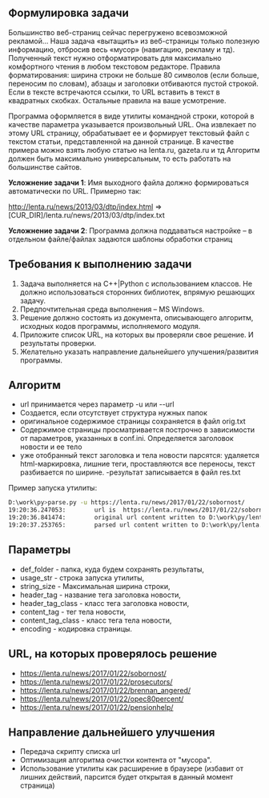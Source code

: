 ## Формулировка задачи

Большинство веб-страниц сейчас перегружено всевозможной рекламой… Наша задача «вытащить»
из веб-страницы только полезную информацию, отбросив весь «мусор» (навигацию, рекламу и тд).
Полученный текст нужно отформатировать для максимально комфортного чтения в любом
текстовом редакторе. Правила форматирования: ширина строки не больше 80 символов (если
больше, переносим по словам), абзацы и заголовки отбиваются пустой строкой. Если в тексте
встречаются ссылки, то URL вставить в текст в квадратных скобках. Остальные правила на ваше
усмотрение. 

Программа оформляется в виде утилиты командной строки, которой в качестве параметра
указывается произвольный URL. Она извлекает по этому URL страницу, обрабатывает ее и
формирует текстовый файл с текстом статьи, представленной на данной странице.
В качестве примера можно взять любую статью на lenta.ru, gazeta.ru и тд
Алгоритм должен быть максимально универсальным, то есть работать на большинстве сайтов.

**Усложнение задачи 1**: Имя выходного файла должно формироваться автоматически по URL.
Примерно так:

http://lenta.ru/news/2013/03/dtp/index.html => [CUR_DIR]/lenta.ru/news/2013/03/dtp/index.txt

**Усложнение задачи 2**: Программа должна поддаваться настройке – в отдельном файле/файлах
задаются шаблоны обработки страниц

## Требования к выполнению задачи
1. Задача выполняется на С++|Python с использованием классов. Не должно использоваться
сторонних библиотек, впрямую решающих задачу.
2. Предпочтительная среда выполнения – MS Windows.
3. Решение должно состоять из документа, описывающего алгоритм, исходных кодов
программы, исполняемого модуля.
4. Приложите список URL, на которых вы проверяли свое решение. И результаты проверки.
5. Желательно указать направление дальнейшего улучшения/развития программы.

## Алгоритм
 - url принимается через параметр -u или --url
 - Создается, если отсутствует структура нужных папок
 - оригинальное содержимое страницы сохраняется в файл orig.txt
 - Содержимое страницы просматривается построчно в зависимости от параметров, указанных в conf.ini. Определяется заголовок новости и ее тело
 - уже отобранный текст заголовка и тела новости парсятся: удаляется html-маркировка, лишние теги, проставляются все переносы, текст разбивается по ширине.
 -результат записывается в файл res.txt
 
Пример запуска утилиты:
```Bash
D:\work\py>parse.py -u https://lenta.ru/news/2017/01/22/sobornost/
19:20:36.247053:        url is  https://lenta.ru/news/2017/01/22/sobornost/
19:20:36.841474:        original url content written to D:\work\py/lenta.ru/news/2017/01/22/sobornost/orig.txt
19:20:37.253765:        parsed url content written to D:\work\py/lenta.ru/news/2017/01/22/sobornost/res.txt
 ```
## Параметры
  - def_folder - папка, куда будем сохранять результаты,
  - usage_str - строка запуска утилиты,
  - string_size - Максимальная ширина строки,
  - header_tag - название тега заголовка новости,
  - header_tag_class - класс тега заголовка новости,
  - content_tag - тег тела новости,
  - content_tag_class - класс тега тела новости,
  - encoding - кодировка страницы.
## URL, на которых проверялось решение
 - https://lenta.ru/news/2017/01/22/sobornost/
 - https://lenta.ru/news/2017/01/22/prosecutors/
 - https://lenta.ru/news/2017/01/22/brennan_angered/
 - https://lenta.ru/news/2017/01/22/opec80percent/
 - https://lenta.ru/news/2017/01/22/pensionhelp/
## Направление дальнейшего улучшения
 - Передача скрипту списка url
 - Оптимизация алгоритма очистки контента от "мусора".
 - Использование утилиты как расширение в браузере (избавит от лишних действий, парсится будет открытая в данный момент страница)
